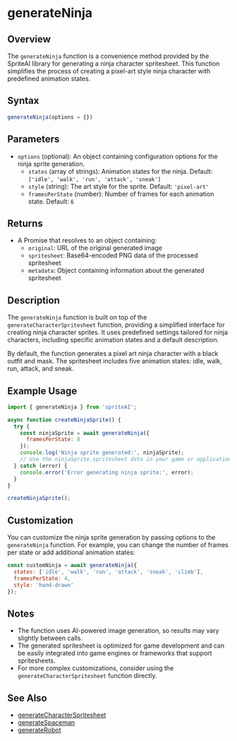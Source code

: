 # generateNinja

## Overview

The `generateNinja` function is a convenience method provided by the SpriteAI library for generating a ninja character spritesheet. This function simplifies the process of creating a pixel-art style ninja character with predefined animation states.

## Syntax

```javascript
generateNinja(options = {})
```

## Parameters

- `options` (optional): An object containing configuration options for the ninja sprite generation.
  - `states` (array of strings): Animation states for the ninja. Default: `['idle', 'walk', 'run', 'attack', 'sneak']`
  - `style` (string): The art style for the sprite. Default: `'pixel-art'`
  - `framesPerState` (number): Number of frames for each animation state. Default: `6`

## Returns

- A Promise that resolves to an object containing:
  - `original`: URL of the original generated image
  - `spritesheet`: Base64-encoded PNG data of the processed spritesheet
  - `metadata`: Object containing information about the generated spritesheet

## Description

The `generateNinja` function is built on top of the `generateCharacterSpritesheet` function, providing a simplified interface for creating ninja character sprites. It uses predefined settings tailored for ninja characters, including specific animation states and a default description.

By default, the function generates a pixel art ninja character with a black outfit and mask. The spritesheet includes five animation states: idle, walk, run, attack, and sneak.

## Example Usage

```javascript
import { generateNinja } from 'spriteAI';

async function createNinjaSprite() {
  try {
    const ninjaSprite = await generateNinja({
      framesPerState: 8
    });
    console.log('Ninja sprite generated:', ninjaSprite);
    // Use the ninjaSprite.spritesheet data in your game or application
  } catch (error) {
    console.error('Error generating ninja sprite:', error);
  }
}

createNinjaSprite();
```

## Customization

You can customize the ninja sprite generation by passing options to the `generateNinja` function. For example, you can change the number of frames per state or add additional animation states:

```javascript
const customNinja = await generateNinja({
  states: ['idle', 'walk', 'run', 'attack', 'sneak', 'climb'],
  framesPerState: 4,
  style: 'hand-drawn'
});
```

## Notes

- The function uses AI-powered image generation, so results may vary slightly between calls.
- The generated spritesheet is optimized for game development and can be easily integrated into game engines or frameworks that support spritesheets.
- For more complex customizations, consider using the `generateCharacterSpritesheet` function directly.

## See Also

- [generateCharacterSpritesheet](./generateCharacterSpritesheet.md)
- [generateSpaceman](./generateSpaceman.md)
- [generateRobot](./generateRobot.md)